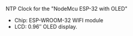 NTP Clock for the "NodeMcu ESP-32 with OLED"

- Chip: ESP-WROOM-32 WIFI module
- LCD: 0.96″ OLED display.
